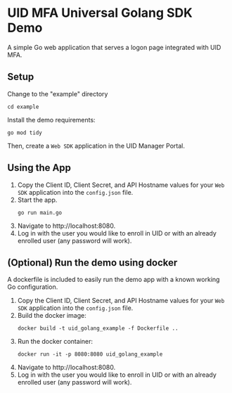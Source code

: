 # UID MFA Universal Golang SDK Demo

A simple Go web application that serves a logon page integrated with UID MFA.

## Setup
Change to the "example" directory
```
cd example
```

Install the demo requirements:
```
go mod tidy
```

Then, create a `Web SDK` application in the UID Manager Portal.

## Using the App

1. Copy the Client ID, Client Secret, and API Hostname values for your `Web SDK` application into the `config.json` file.
2. Start the app.
    ```
    go run main.go
    ```
3. Navigate to http://localhost:8080.
4. Log in with the user you would like to enroll in UID or with an already enrolled user (any password will work).

## (Optional) Run the demo using docker

A dockerfile is included to easily run the demo app with a known working Go configuration.

1. Copy the Client ID, Client Secret, and API Hostname values for your `Web SDK` application into the `config.json` file.
2. Build the docker image:
    ```
    docker build -t uid_golang_example -f Dockerfile ..
    ```
3. Run the docker container:
    ```
    docker run -it -p 8080:8080 uid_golang_example
    ```
4. Navigate to http://localhost:8080.
5. Log in with the user you would like to enroll in UID or with an already enrolled user (any password will work).